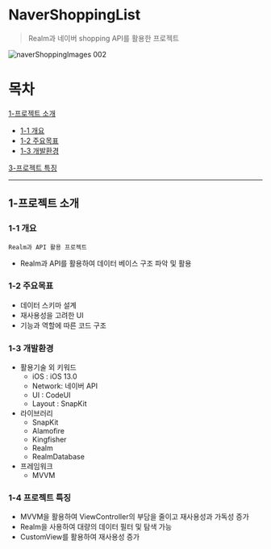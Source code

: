 
# NaverShoppingList

> Realm과 네이버 shopping API를 활용한 프로젝트 

![‎naverShoppingImages ‎002](https://github.com/strongyeom/naverShoppingList/assets/101084872/3c8a857c-c578-49f2-9059-fe38e7f95cad)


# 목차

[1-프로젝트 소개](#1-프로젝트-소개)

- [1-1 개요](#1-1-개요)
- [1-2 주요목표](#1-2-주요목표)
- [1-3 개발환경](#1-3-개발환경)

[3-프로젝트 특징](#3-프로젝트-특징)

--- 

## 1-프로젝트 소개

### 1-1 개요
`Realm과 API 활용 프로젝트`
- Realm과 API를 활용하여 데이터 베이스 구조 파악 및 활용

### 1-2 주요목표
- 데이터 스키마 설계
- 재사용성을 고려한 UI
- 기능과 역할에 따른 코드 구조

### 1-3 개발환경
- 활용기술 외 키워드
  - iOS : iOS 13.0
  - Network: 네이버 API 
  - UI : CodeUI
  - Layout : SnapKit
- 라이브러리
  - SnapKit
  - Alamofire
  - Kingfisher
  - Realm
  - RealmDatabase
- 프레임워크
  - MVVM

### 1-4 프로젝트 특징
- MVVM을 활용하여 ViewController의 부담을 줄이고 재사용성과 가독성 증가
- Realm을 사용하여 대량의 데이터 필터 및 탐색 가능
- CustomView를 활용하여 재사용성 증가
